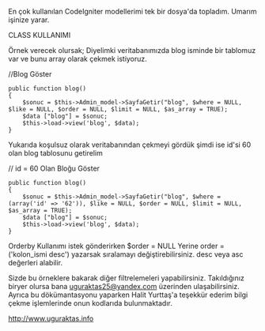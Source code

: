 En çok kullanılan CodeIgniter modellerimi tek bir dosya'da topladım. Umarım işinize yarar.


CLASS KULLANIMI

Örnek verecek olursak; Diyelimki veritabanımızda blog isminde bir tablomuz var ve bunu array olarak çekmek istiyoruz.

 //Blog Göster
 
    public function blog()
    {
        $sonuc = $this->Admin_model->SayfaGetir("blog", $where = NULL, $like = NULL, $order = NULL, $limit = NULL, $as_array = TRUE);
        $data ["blog"] = $sonuc;
        $this->load->view('blog', $data);
    }
    
    
 Yukarıda koşulsuz olarak veritabanından çekmeyi gördük şimdi ise id'si 60 olan blog tablosunu getirelim
 
 // id = 60 Olan Bloğu Göster
 
    public function blog()
    {
        $sonuc = $this->Admin_model->SayfaGetir("blog", $where = (array('id' => '62')), $like = NULL, $order = NULL, $limit = NULL, $as_array = TRUE);
        $data ["blog"] = $sonuc;
        $this->load->view('blog', $data);
    }
    
Orderby Kullanımı istek gönderirken $order = NULL Yerine order = ('kolon_ismi desc') yazarsak sıralamayı değiştirebilirsiniz. desc veya asc değerleri alabilir. 
 
 Sizde bu örneklere bakarak diğer filtrelemeleri yapabilirsiniz. Takıldığınız biryer olursa bana uguraktas25@yandex.com üzerinden ulaşabilirsiniz. Ayrıca bu dökümantasyonu yaparken Halit Yurttaş'a teşekkür ederim bilgi çekme işlemlerinde onun kodlarıda bulunmaktadır.
 
http://www.uguraktas.info
